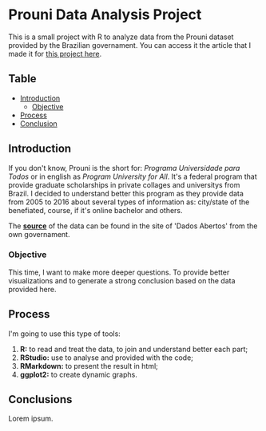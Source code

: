 # Prouni Data Analysis Project
This is a small project with R to analyze data from the Prouni dataset provided by the Brazilian governament. You can access it the article that I made it for [this project here](#).

## Table
- [Introduction](#introduction)
    - [Objective](#objective)
- [Process](#process)
- [Conclusion](#conclusions)

## Introduction
If you don't know, Prouni is the short for: *Programa Universidade para Todos* or in english as *Program University for All*. It's a federal program that provide graduate scholarships in private collages and universitys from Brazil. I decided to understand better this program as they provide data from 2005 to 2016 about several types of information as: city/state of the benefiated, course, if it's online bachelor and others. <br>

The **[source](http://dados.gov.br/dataset/mec-prouni)** of the data can be found in the site of 'Dados Abertos' from the own governament.

### Objective
This time, I want to make more deeper questions. To provide better visualizations and to generate a strong conclusion based on the data provided here.

## Process
I'm going to use this type of tools:

1. **R:** to read and treat the data, to join and understand better each part;
1. **RStudio:** use to analyse and provided with the code;
1. **RMarkdown:**  to present the result in html;
1. **ggplot2:** to create dynamic graphs.

## Conclusions
Lorem ipsum.

